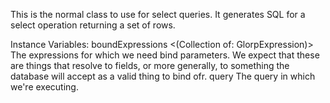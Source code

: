 This is the normal class to use for select queries. It generates SQL for a select operation returning a set of rows.

Instance Variables:
	boundExpressions	<(Collection of: GlorpExpression)>	The expressions for which we need bind parameters. We expect that these are things that resolve to fields, or more generally, to something the database will accept as a valid thing to bind ofr.
	query	<Query>	The query in which we're executing.


